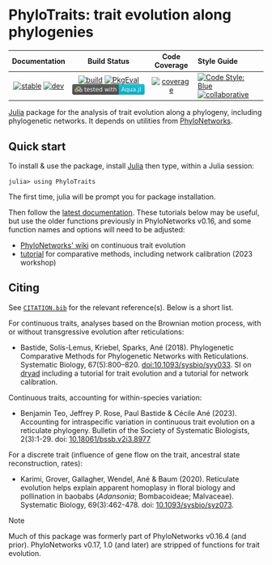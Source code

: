 # PhyloTraits: trait evolution along phylogenies

|**Documentation**| **Build Status** |**Code Coverage**| **Style Guide** |
|:---------------:|:----------------:|:---------------:|:----------------|
|[![stable][docs-stable-img]][docs-stable-url] [![dev][docs-dev-img]][docs-dev-url] | [![build][build-img]][build-url] [![PkgEval][pgkeval-img]][pgkeval-url] [![aqua][aqua-img]][aqua-url] | [![coverage][codecov-img]][codecov-url] | [![Code Style: Blue][style-img]][style-url] [![collaborative][colprac-img]][colprac-url]

[docs-stable-img]: https://img.shields.io/badge/docs-stable-blue.svg
[docs-stable-url]: https://JuliaPhylo.github.io/PhyloTraits.jl/stable/
[docs-dev-img]: https://img.shields.io/badge/docs-dev-blue.svg
[docs-dev-url]: https://JuliaPhylo.github.io/PhyloTraits.jl/dev/

[build-img]: https://github.com/JuliaPhylo/PhyloTraits.jl/actions/workflows/CI.yml/badge.svg?branch=main
[build-url]: https://github.com/JuliaPhylo/PhyloTraits.jl/actions/workflows/CI.yml?query=branch%3Amain
[pgkeval-img]: https://JuliaCI.github.io/NanosoldierReports/pkgeval_badges/P/PhyloTraits.svg
[pgkeval-url]: https://JuliaCI.github.io/NanosoldierReports/pkgeval_badges/P/PhyloTraits.html
[aqua-img]: https://raw.githubusercontent.com/JuliaTesting/Aqua.jl/master/badge.svg
[aqua-url]: https://github.com/JuliaTesting/Aqua.jl

[codecov-img]: https://codecov.io/gh/JuliaPhylo/PhyloTraits.jl/branch/main/graph/badge.svg
[codecov-url]: https://codecov.io/gh/JuliaPhylo/PhyloTraits.jl

[style-img]: https://img.shields.io/badge/code%20style-blue-4495d1.svg
[style-url]: https://github.com/invenia/BlueStyle
<!-- ColPrac: Contributor's Guide on Collaborative Practices for Community Packages -->
[colprac-img]: https://img.shields.io/badge/ColPrac-Contributor's%20Guide-blueviolet
[colprac-url]: https://github.com/SciML/ColPrac

[Julia](http://julialang.org/) package for the analysis of trait evolution along
a phylogeny, including phylogenetic networks. It depends on utilities from
[PhyloNetworks](https://github.com/JuliaPhylo/PhyloNetworks.jl).

## Quick start

To install & use the package, install [Julia](https://julialang.org/downloads/)
then type, within a Julia session:
```julia-repl
julia> using PhyloTraits
```
The first time, julia will be prompt you for package installation.

Then follow the [latest documentation][docs-dev-url].
These tutorials below may be useful, but use the older functions previously
in PhyloNetworks v0.16, and some function names and options will need to be
adjusted:
- [PhyloNetworks' wiki](https://github.com/JuliaPhylo/PhyloNetworks.jl/wiki/Continuous-trait-evolution)
  on continuous trait evolution
- [tutorial](https://cecileane.github.io/networkPCM-workshop/) for
  comparative methods, including network calibration (2023 workshop)

## Citing

See [`CITATION.bib`](CITATION.bib) for the relevant reference(s).
Below is a short list.

For continuous traits, analyses based on the Brownian motion process,
with or without transgressive evolution after reticulations:

- Bastide, Solís-Lemus, Kriebel, Sparks, Ané (2018).
  Phylogenetic Comparative Methods for Phylogenetic Networks with Reticulations.
  Systematic Biology, 67(5):800–820.
  [doi:10.1093/sysbio/syy033](https://doi.org/10.1093/sysbio/syy033).
  SI on [dryad](http://dx.doi.org/10.5061/dryad.nt2g6)
  including a tutorial for trait evolution
  and a tutorial for network calibration.

Continuous traits, accounting for within-species variation:

- Benjamin Teo, Jeffrey P. Rose, Paul Bastide & Cécile Ané (2023).
  Accounting for intraspecific variation in continuous trait evolution
  on a reticulate phylogeny.
  Bulletin of the Society of Systematic Biologists, 2(3):1-29.
  doi: [10.18061/bssb.v2i3.8977](https://doi.org/10.18061/bssb.v2i3.8977)

For a discrete trait (influence of gene flow on the trait,
ancestral state reconstruction, rates):

- Karimi, Grover, Gallagher, Wendel, Ané & Baum (2020). Reticulate evolution
  helps explain apparent homoplasy in floral biology and pollination in baobabs
  (*Adansonia*; Bombacoideae; Malvaceae).
  Systematic Biology,
  69(3):462-478. doi: [10.1093/sysbio/syz073](https://academic.oup.com/sysbio/advance-article/doi/10.1093/sysbio/syz073/5613901?guestAccessKey=a32e7dd3-27fd-4a13-b171-7ff5d6da0e01).

> [!NOTE]
> Much of this package was formerly part of PhyloNetworks v0.16.4 (and prior).
> PhyloNetworks v0.17, 1.0 (and later) are stripped of functions for trait evolution.
